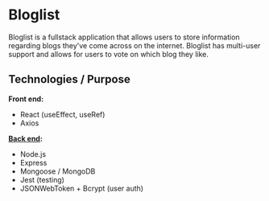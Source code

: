 # Bloglist

Bloglist is a fullstack application that allows users to store information regarding blogs they've come across on the internet. Bloglist has multi-user support and allows for users to vote on which blog they like.

## Technologies / Purpose
**Front end:**
- React (useEffect, useRef)
- Axios

**[Back end](https://github.com/matnreyes/FullstackOpen2022/tree/main/part4/bloglist):**
- Node.js
- Express
- Mongoose / MongoDB
- Jest (testing)
- JSONWebToken + Bcrypt (user auth)
